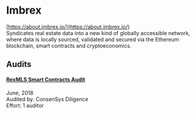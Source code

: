 
# Imbrex
  
[https://about.imbrex.io/](https://about.imbrex.io/)<br>
Syndicates real estate data into a new kind of globally accessible network, where data is locally sourced, validated and secured via the Ethereum blockchain, smart contracts and cryptoeconomics.


## Audits



#### [RexMLS Smart Contracts Audit](https://drive.google.com/file/d/1KCFBTMK5dQeqxzmOsjs-fxeLmi7P12F1/view)

June, 2018<br>
Audited by: ConsenSys Diligence<br>Effort: 1 auditor<br>

      

  



